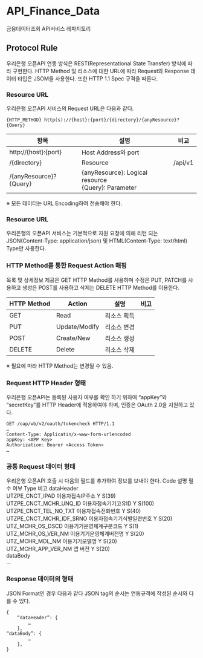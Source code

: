 # API_Finance_Data
금융데이터조회 API서비스 레파지토리





## Protocol Rule
우리은행 오픈API 연동 방식은 REST(Representational State Transfer) 방식에 따라 구현한다. HTTP Method 및 리소스에 대한 URL에 따라 Request와 Response 데이터 타입은 JSOM을 사용한다.
또한 HTTP 1.1 Spec 규격을 따른다.
### Resource URL
우리은행 오픈API 서비스의 Request URL은 다음과 같다.
```
{HTTP_METHOD} http(s)://{host}:{port}/{directory}/{anyResource}?{Query}
```

항목 | 설명 | 비교
---- | ---- | ----
http://{host}:{port} | Host Address와 port | 	
/{directory} | Resource | /api/v1
/{anyResource}?{Query} | {anyResource}: Logical resource <br> {Query}: Parameter | 

※ 모든 데이터는 URL Encoding하여 전송해야 한다.

### Resource URL
우리은행의 오픈API 서비스는 기본적으로 자원 요청에 의해 리턴 되는 JSON(Content-Type: application/json) 및 HTML(Content-Type: text/html) Type만 사용한다.

### HTTP Method를 통한 Request Action 매핑
목록 및 상세정보 제공은 GET HTTP Method를 사용하며 수정은 PUT, PATCH를 사용하고 생성은 POST를 사용하고 삭제는 DELETE HTTP Method를 이용한다.

HTTP Method | Action | 설명 | 비고
---- | ---- | ---- | ----
GET | Read | 리소스 획득 | 
PUT | Update/Modify | 리소스 변경 | 
POST | Create/New | 리소스 생성 | 
DELETE | Delete | 리소스 삭제 | 

※ 필요에 따라 HTTP Method는 변경될 수 있음.

### Request HTTP Header 형태
우리은행 오픈API는 등록된 사용자 여부를 확인 하기 위하여 “appKey”와 “secretKey”를 HTTP Header에 적용하여야 하며, 인증은 OAuth 2.0을 지원하고 있다.
```
GET /oap/wb/v2/oauth/tokencheck HTTP/1.1
…
Content-Type: Applicatin/x-www-form-urlencoded
appKey: <APP Key>
Authorization: Bearer <Access Token>
…
```

### 공통 Request 데이터 형태
우리은행 오픈API 호출 시 다음의 필드를 추가하여 정보를 보내야 한다.
Code	설명	필수
여부	Type	비고
dataHeader				
	UTZPE_CNCT_IPAD	이용자접속IP주소	Y	S(39)	
	UTZPE_CNCT_MCHR_UNQ_ID	이용자접속기기고유ID	Y	S(100)	
	UTZPE_CNCT_TEL_NO_TXT	이용자접속전화번호	Y	S(40)	
	UTZPE_CNCT_MCHR_IDF_SRNO	이용자접속기기식별일련번호	Y	S(20)	
	UTZ_MCHR_OS_DSCD	이용기기운영체계구분코드	Y	S(1)	
	UTZ_MCHR_OS_VER_NM	이용기기운영체계버전명	Y	S(20)	
	UTZ_MCHR_MDL_NM	이용기기모델명	Y	S(20)	
	UTZ_MCHR_APP_VER_NM	앱 버전	Y	S(20)	
dataBody				
	…				

### Response 데이터의 형태
JSON Format인 경우 다음과 같다 JSON tag의 순서는 연동규격에 작성된 순서와 다를 수 있다.
```
{
    “dataHeader”: {
        …
    },
“dataBody”: {
        …
    },
}
```






